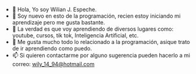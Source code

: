- 👋 Hola, Yo soy Wilian J. Espeche.
- 👀 Soy nuevo en esto de la programación, recien estoy iniciando mi aprendizaje pero me gusta bastante.
- 🌱 La verdad es que voy aprendiendo de diversos lugares como: youtube, cursos, tik tok, Inteligencia Artificial, etc.
- 💞️ Me gusta mucho todo lo relacionado a la programación, asique trato de ir aprendiendo como puedo.
- 📫 Si quieren contactarme por alguno sugerencia pueden hacerlo a mi correo: wily_14_94@hotmail.com

<!---
Programar1/Programar1 is a ✨ special ✨ repository because its `README.md` (this file) appears on your GitHub profile.
You can click the Preview link to take a look at your changes.
--->
